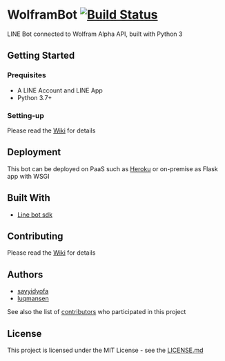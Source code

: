 # WolframBot [![Build Status](https://travis-ci.com/luqmansen/WolframBot.svg?branch=master)](https://travis-ci.com/luqmansen/WolframBot)

LINE Bot connected to Wolfram Alpha API, built with Python 3

## Getting Started

### Prequisites
- A LINE Account and LINE App
- Python 3.7+

### Setting-up
Please read the [Wiki](https://github.com/sayyidyofa/WolframBot/wiki) for details

## Deployment
 This bot can be deployed on PaaS such as [Heroku](https://www.heroku.com/) or on-premise as Flask app with WSGI


## Built With
- [Line bot sdk](https://github.com/line/line-bot-sdk-python)


## Contributing
Please read the [Wiki](https://github.com/sayyidyofa/WolframBot/wiki) for details 


## Authors
- [sayyidyofa](https://github.com/sayyidyofa)
- [luqmansen](https://github.com/luqmansen)

See also the list of [contributors](https://github.com/sayyidyofa/WolframBot/graphs/contributors) who participated in this project


## License
This project is licensed under the MIT License - see the [LICENSE.md](https://github.com/sayyidyofa/WolframBot/blob/master/LICENSE.md)
